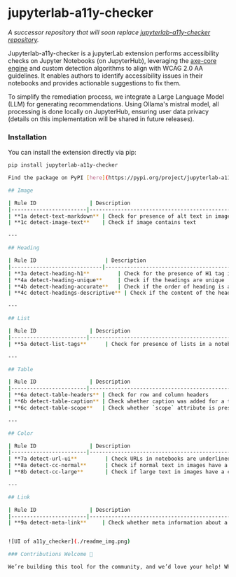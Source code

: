 # jupyterlab-a11y-checker

*A successor repository that will soon replace [jupyterlab-a11y-checker repository](https://github.com/berkeley-dsep-infra/jupyterlab-a11y-checker).*

Jupyterlab-a11y-checker is a jupyterLab extension performs accessibility checks on Jupyter Notebooks (on JupyterHub), leveraging the [axe-core engine](https://github.com/dequelabs/axe-core) and custom detection algorithms to align with WCAG 2.0 AA guidelines. It enables authors to identify accessibility issues in their notebooks and provides actionable suggestions to fix them.

To simplify the remediation process, we integrate a Large Language Model (LLM) for generating recommendations. Using Ollama's mistral model, all processing is done locally on JupyterHub, ensuring user data privacy (details on this implementation will be shared in future releases).


### Installation
You can install the extension directly via pip:

```bash
pip install jupyterlab-a11y-checker

Find the package on PyPI [here](https://pypi.org/project/jupyterlab-a11y-checker/).

## Image

| Rule ID                 | Description                                                     | WCAG     | Fix UI     | Status        |
|------------------------|-----------------------------------------------------------------|----------|------------|----------------|
| **1a detect-text-markdown** | Check for presence of alt text in images which are embedded in markdown | WCAG 1.1.1 | Textfield  | Done ✅    |
| **1c detect-image-text**    | Check if image contains text                                 | WCAG 1.1.1 | Textfield  | In progress ⏳   |

---

## Heading

| Rule ID                      | Description                                                     | WCAG     | Fix UI     | Status           |
|-----------------------------|-----------------------------------------------------------------|----------|------------|------------------|
| **3a detect-heading-h1**         | Check for the presence of H1 tag in a notebook               | WCAG 2.4.2 | Textfield  | In progress ⏳       |
| **4a detect-heading-unique**     | Check if the headings are unique                             | WCAG 2.4.6 | TBD        | In progress ⏳       |
| **4b detect-heading-accurate**   | Check if the order of heading is accurate                    | WCAG 2.4.6 | Dropdown   | In progress ⏳       |
| **4c detect-headings-descriptive** | Check if the content of the headings are descriptive and accurate | WCAG 2.4.6 | TBD        | Discussion Needed ❓ |

---

## List

| Rule ID                 | Description                                                                 | WCAG     | Fix UI     | Status             |
|------------------------|-----------------------------------------------------------------------------|----------|------------|--------------------|
| **5a detect-list-tags**      | Check for presence of lists in a notebook without using `ol` or `ul` tags | WCAG 1.3.1 | TBD   | Discussion Needed ❓ |

---

## Table

| Rule ID                 | Description                                                     | WCAG     | Fix UI     | Status   |
|------------------------|-----------------------------------------------------------------|----------|------------|----------|
| **6a detect-table-headers** | Check for row and column headers                             | WCAG 1.3.1 | Dropdown   | Done ✅     |
| **6b detect-table-caption** | Check whether caption was added for a table                  | WCAG 1.3.1 | Textfield  | Done ✅     |
| **6c detect-table-scope**   | Check whether `scope` attribute is present for rows and columns | WCAG 1.3.1 | Apply Button | Done ✅  |

---

## Color

| Rule ID                 | Description                                                                 | WCAG     | Fix UI     | Status             |
|------------------------|-----------------------------------------------------------------------------|----------|------------|--------------------|
| **7a detect-url-ui**         | Check URLs in notebooks are underlined or bolded                         | WCAG 1.4.1 | TBD        | Discussion Required ❓ |
| **8a detect-cc-normal**      | Check if normal text in images have a contrast ratio of 4.5:1 and text contrast in general | WCAG 1.4.3 | Picker     | In progress  ⏳       |
| **8b detect-cc-large**       | Check if large text in images have a contrast ratio of 3:1               | WCAG 1.4.3 | Picker     | In progress ⏳        |

---

## Link

| Rule ID                 | Description                                                                 | WCAG     | Fix UI     | Status   |
|------------------------|-----------------------------------------------------------------------------|----------|------------|----------|
| **9a detect-meta-link**     | Check whether meta information about a link is included for screen readers | WCAG 2.4.4 | TBD        | TBD      |


![UI of a11y_checker](./readme_img.png)

### Contributions Welcome 🌟

We’re building this tool for the community, and we’d love your help! Whether it’s improving the algorithms, adding new accessibility checks, or refining the fix suggestions, your contributions can help this project make a broader impact.


